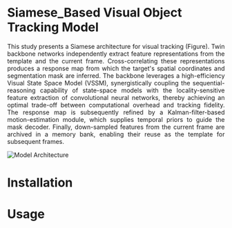 # Siamese_Based Visual Object Tracking Model

<p align="justify">
This study presents a Siamese architecture for visual tracking (Figure). Twin backbone networks independently extract feature representations from the template and the current frame. Cross-correlating these representations produces a response map from which the target's spatial coordinates and segmentation mask are inferred.
The backbone leverages a high-efficiency Visual State Space Model (VSSM), synergistically coupling the sequential-reasoning capability of state-space models with the locality-sensitive feature extraction of convolutional neural networks, thereby achieving an optimal trade-off between computational overhead and tracking fidelity.
The response map is subsequently refined by a Kalman-filter-based motion-estimation module, which supplies temporal priors to guide the mask decoder. Finally, down-sampled features from the current frame are archived in a memory bank, enabling their reuse as the template for subsequent frames.
</p>

![Model Architecture](https://raw.githubusercontent.com/Simon9623/SiamEVM/91321ebfa5b9a5e7e953ddf2312f605469894b94/Documents/model.svg)

# Installation

# Usage

